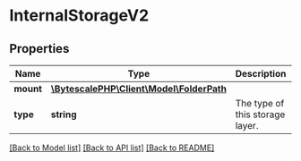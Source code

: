 # InternalStorageV2

## Properties

| Name      | Type                                                       | Description                     | Notes      |
| --------- | ---------------------------------------------------------- | ------------------------------- | ---------- |
| **mount** | [**\BytescalePHP\Client\Model\FolderPath**](FolderPath.md) |                                 | [optional] |
| **type**  | **string**                                                 | The type of this storage layer. |

[[Back to Model list]](../../README.md#documentation-for-models) [[Back to API list]](../../README.md#documentation-for-api-endpoints) [[Back to README]](../../README.md)
